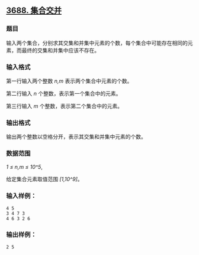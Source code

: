 ## [3688. 集合交并](https://www.acwing.com/problem/content/3691/)

### 题目

输入两个集合，分别求其交集和并集中元素的个数，每个集合中可能存在相同的元素，而最终的交集和并集中应该不存在。

### 输入格式

第一行输入两个整数 *n,m* 表示两个集合中元素的个数。

第二行输入 *n* 个整数，表示第一个集合中的元素。

第三行输入 *m* 个整数，表示第二个集合中的元素。

### 输出格式

输出两个整数以空格分开，表示其交集和并集中元素的个数。

### 数据范围

*1 ≤ n,m ≤ 10^5*,

给定集合元素取值范围 *[1,10^9]*。

### 输入样例：

```
4 5
3 4 7 3
4 6 3 2 6
```

### 输出样例：

```
2 5
```
